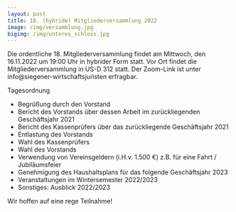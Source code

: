 ```yaml
---
layout: post
title: 18. (hybride) Mitgliederversammlung 2022
image: /img/versammlung.jpg
bigimg: /img/unteres_schloss.jpg
---
```


Die ordentliche 18. Mitgliederversammlung findet am Mittwoch, den 16.11.2022 um 19:00 Uhr in hybrider Form statt. Vor Ort findet die Mitgliederversammlung in US-D 312 statt.
Der Zoom-Link ist unter info@siegener-wirtschaftsjuristen erfragbar.

Tagesordnung
- Begrüßung durch den Vorstand
- Bericht des Vorstands über dessen Arbeit im zurückliegenden Geschäftsjahr 2021
- Bericht des Kassenprüfers über das zurückliegende Geschäftsjahr 2021
- Entlastung des Vorstands
- Wahl des Kassenprüfers
- Wahl des Vorstands
- Verwendung von Vereinsgeldern (i.H.v. 1.500 €) z.B. für eine Fahrt / Jubiläumsfeier
- Genehmigung des Haushaltsplans für das folgende Geschäftsjahr 2023
- Veranstaltungen im Wintersemester 2022/2023
- Sonstiges: Ausblick 2022/2023


Wir hoffen auf eine rege Teilnahme!
